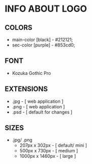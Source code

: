 # INFO ABOUT LOGO

## COLORS

+ main-color [black] - #212121;
+ sec-color [purple] - #853cd0;

## FONT

+ Kozuka Gothic Pro

## EXTENSIONS

+ .jpg - [ web application ]
+ .png - [ web application ]
+ .psd - [ default for changes ]

## SIZES

+ .jpg/ .png
	- 207px x 302px - [ default/ mini ]
	- 500px x 730px - [ medium ] 
	- 1000px x 1460px - [ large ]
